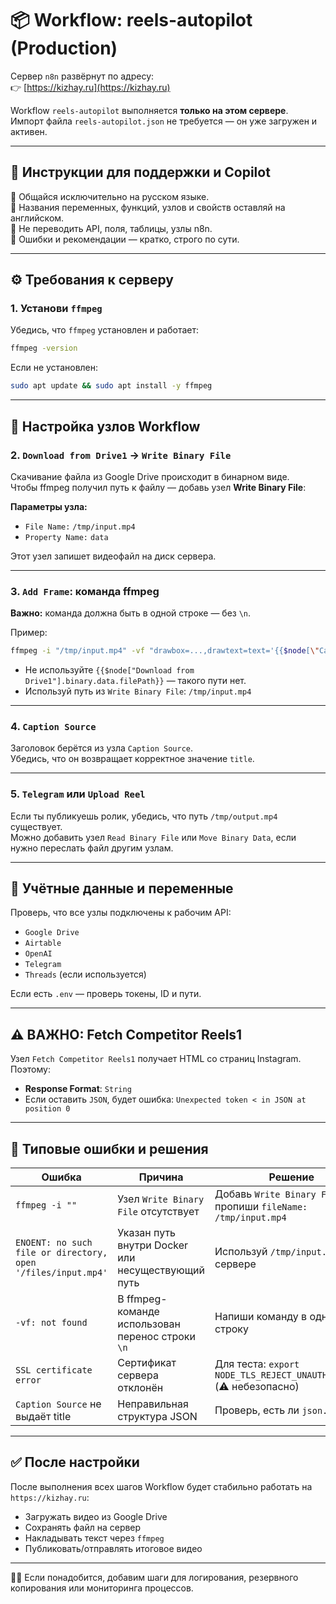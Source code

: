 # 📦 Workflow: reels-autopilot (Production)

Сервер `n8n` развёрнут по адресу:  
👉 [https://kizhay.ru](https://kizhay.ru)

Workflow `reels-autopilot` выполняется **только на этом сервере**.  
Импорт файла `reels-autopilot.json` не требуется — он уже загружен и активен.

---

## 🧠 Инструкции для поддержки и Copilot

🔹 Общайся исключительно на русском языке.  
🔹 Названия переменных, функций, узлов и свойств оставляй на английском.  
🔹 Не переводить API, поля, таблицы, узлы n8n.  
🔹 Ошибки и рекомендации — кратко, строго по сути.

---

## ⚙️ Требования к серверу

### 1. Установи `ffmpeg`

Убедись, что `ffmpeg` установлен и работает:

```bash
ffmpeg -version
```

Если не установлен:

```bash
sudo apt update && sudo apt install -y ffmpeg
```

---

## 🧩 Настройка узлов Workflow

### 2. `Download from Drive1` → `Write Binary File`

Скачивание файла из Google Drive происходит в бинарном виде.  
Чтобы ffmpeg получил путь к файлу — добавь узел **Write Binary File**:

**Параметры узла:**

* `File Name:` `/tmp/input.mp4`  
* `Property Name:` `data`

Этот узел запишет видеофайл на диск сервера.

---

### 3. `Add Frame`: команда ffmpeg

**Важно:** команда должна быть в одной строке — без `\n`.

Пример:

```bash
ffmpeg -i "/tmp/input.mp4" -vf "drawbox=...,drawtext=text='{{$node[\"Caption Source\"].json[\"title\"]}}'" -y "/tmp/output.mp4"
```

* Не используйте `{{$node["Download from Drive1"].binary.data.filePath}}` — такого пути нет.  
* Используй путь из `Write Binary File`: `/tmp/input.mp4`

---

### 4. `Caption Source`

Заголовок берётся из узла `Caption Source`.  
Убедись, что он возвращает корректное значение `title`.

---

### 5. `Telegram` или `Upload Reel`

Если ты публикуешь ролик, убедись, что путь `/tmp/output.mp4` существует.  
Можно добавить узел `Read Binary File` или `Move Binary Data`, если нужно переслать файл другим узлам.

---

## 🔑 Учётные данные и переменные

Проверь, что все узлы подключены к рабочим API:

* `Google Drive`
* `Airtable`
* `OpenAI`
* `Telegram`
* `Threads` (если используется)

Если есть `.env` — проверь токены, ID и пути.

---

## ⚠️ ВАЖНО: Fetch Competitor Reels1

Узел `Fetch Competitor Reels1` получает HTML со страниц Instagram.  
Поэтому:

* **Response Format**: `String`  
* Если оставить `JSON`, будет ошибка: `Unexpected token < in JSON at position 0`

---

## 🧯 Типовые ошибки и решения

| Ошибка                                                       | Причина                                           | Решение                                                             |
| ------------------------------------------------------------ | ------------------------------------------------- | ------------------------------------------------------------------- |
| `ffmpeg -i ""`                                               | Узел `Write Binary File` отсутствует              | Добавь `Write Binary File`, пропиши `fileName: /tmp/input.mp4`      |
| `ENOENT: no such file or directory, open '/files/input.mp4'` | Указан путь внутри Docker или несуществующий путь | Используй `/tmp/input.mp4` на сервере                               |
| `-vf: not found`                                             | В ffmpeg-команде использован перенос строки `\n`  | Напиши команду в одну строку                                        |
| `SSL certificate error`                                      | Сертификат сервера отклонён                       | Для теста: `export NODE_TLS_REJECT_UNAUTHORIZED=0` (⚠️ небезопасно) |
| `Caption Source` не выдаёт title                             | Неправильная структура JSON                       | Проверь, есть ли `json.title`                                       |

---

## ✅ После настройки

После выполнения всех шагов Workflow будет стабильно работать на `https://kizhay.ru`:

* Загружать видео из Google Drive  
* Сохранять файл на сервер  
* Накладывать текст через `ffmpeg`  
* Публиковать/отправлять итоговое видео

---

👨‍🔧 Если понадобится, добавим шаги для логирования, резервного копирования или мониторинга процессов.
